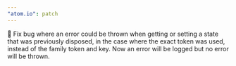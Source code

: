 ```yaml
---
"atom.io": patch
---
```


🐛 Fix bug where an error could be thrown when getting or setting a state that was previously disposed, in the case where the exact token was used, instead of the family token and key. Now an error will be logged but no error will be thrown.
